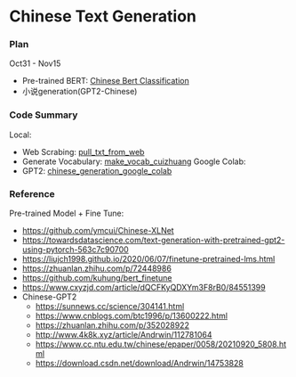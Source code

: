 # Chinese Text Generation

### Plan
Oct31 - Nov15
* Pre-trained BERT: [Chinese Bert Classification](https://github.com/jinfeijoy/NLP/tree/main/recomend_system/Chinese)
* 小说generation(GPT2-Chinese)

### Code Summary
Local:
- Web Scrabing: [pull_txt_from_web](http://localhost:8888/notebooks/Desktop/PersonalLearning/GitHub/NLP/chinese_text_generation/pull_txt_from_web.ipynb)
- Generate Vocabulary: [make_vocab_cuizhuang](http://localhost:8888/notebooks/Desktop/PersonalLearning/GitHub/NLP/chinese_text_generation/make_vocab_cuizhuang.ipynb)
Google Colab:
- GPT2: [chinese_generation_google_colab](http://localhost:8888/notebooks/Desktop/PersonalLearning/GitHub/NLP/chinese_text_generation/chinese_generation_google_colab.ipynb)

### Reference
Pre-trained Model + Fine Tune:
* https://github.com/ymcui/Chinese-XLNet
* https://towardsdatascience.com/text-generation-with-pretrained-gpt2-using-pytorch-563c7c90700
* https://liujch1998.github.io/2020/06/07/finetune-pretrained-lms.html
* https://zhuanlan.zhihu.com/p/72448986
* https://github.com/kuhung/bert_finetune
* https://www.cxyzjd.com/article/dQCFKyQDXYm3F8rB0/84551399
* Chinese-GPT2
  * https://sunnews.cc/science/304141.html
  * https://www.cnblogs.com/btc1996/p/13600222.html
  * https://zhuanlan.zhihu.com/p/352028922
  * http://www.4k8k.xyz/article/Andrwin/112781064
  * https://www.cc.ntu.edu.tw/chinese/epaper/0058/20210920_5808.html
  * https://download.csdn.net/download/Andrwin/14753828 
